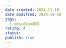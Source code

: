 ```yaml
---
date created: 2024-11-18
date modified: 2024-11-18
tags:
  - obsidian插件
rating: 4
status:
publish: true
---
```


